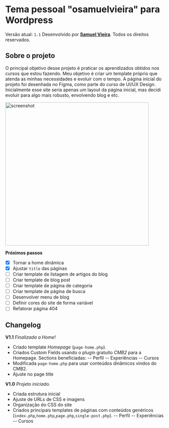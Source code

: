 
# Tema pessoal "osamuelvieira" para Wordpress
Versão atual: `1.1`
Desenvolvido por [**Samuel Vieira**](https://github.com/smkvieira). Todos os direitos reservados.

## Sobre o projeto
O principal objetivo desse projeto é praticar os aprendizados obtidos nos cursos que estou fazendo. Meu objetivo é criar um template próprio que atenda as minhas necessidades e evoluir com o tempo. A página inicial do projeto foi desenhada no Figma, como parte do curso de UI/UX Design. Inicialmente esse site seria apenas um layout da página inicial, mas decidi evoluir para algo mais robusto, envolvendo blog e etc.

<img src="https://i.postimg.cc/zB9HHC01/Mac-Book-Pro-i-Phone-12-Pro.png" alt="screenshot" width="450"/>

**Próximos passos**
- [x] Tornar a home dinâmica
- [x] Ajustar `title` das páginas
- [ ] Criar template de listagem de artigos do blog
- [ ] Criar template de blog post
- [ ] Criar template de página de categoria
- [ ] Criar template de página de busca
- [ ] Desenvolver menu de blog
- [ ] Definir cores do site de forma variável
- [ ] Refatorar página 404

## Changelog
 **V1.1**
 *Finalizada a Home!*
 - Criado template *Homepage* (`page-home.php`).
 - Criados Custom Fields usando o plugin gratuito *CMB2* para a Homepage. Sections beneficiadas:
 -- Perfil
-- Experiências
-- Cursos
- Modificada `page-home.php` para usar conteúdos dinâmicos vindos do CMB2.
- Ajuste no page title

 **V1.0**
 *Projeto iniciado.*
- Criada estrutura inicial
- Ajuste de URLs de CSS e imagens
- Organização do CSS do site
- Criados principais templates de páginas com conteúdos genéricos (`index.php`,`home.php`,`page.php`,`single-post.php`).
-- Perfil
-- Experiências
-- Cursos
